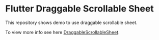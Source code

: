 # Flutter Draggable Scrollable Sheet

This repository shows demo to use draggable scrollable sheet.

To view more info see here [DraggableScrollableSheet](https://api.flutter.dev/flutter/widgets/DraggableScrollableSheet-class.html).